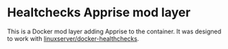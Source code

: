 # Healtchecks Apprise mod layer

This is a Docker mod layer adding Apprise to the container.
It was designed to work with [linuxserver/docker-healthchecks](https://github.com/linuxserver/docker-healthchecks).
